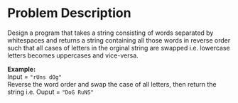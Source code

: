 # Problem Description
Design a program that takes a string consisting of words separated by whitespaces and returns a string containing all those words in reverse order such that all cases of letters in the orginal string are swapped i.e. lowercase letters becomes uppercases and vice-versa.

**Example:**  
Input = `"rUns dOg"`    
Reverse the word order and swap the case of all letters, then return the string i.e. Ouput = `"DoG RuNS"`  


